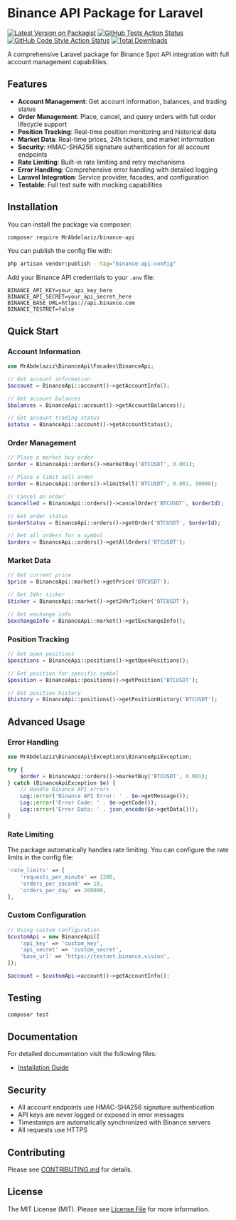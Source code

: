# Binance API Package for Laravel

[![Latest Version on Packagist](https://img.shields.io/packagist/v/MrAbdelaziz/binance-api.svg?style=flat-square)](https://packagist.org/packages/MrAbdelaziz/binance-api)
[![GitHub Tests Action Status](https://img.shields.io/github/actions/workflow/status/MrAbdelaziz/binance-api/run-tests.yml?branch=main&label=tests&style=flat-square)](https://github.com/MrAbdelaziz/binance-api/actions?query=workflow%3Arun-tests+branch%3Amain)
[![GitHub Code Style Action Status](https://img.shields.io/github/actions/workflow/status/MrAbdelaziz/binance-api/fix-php-code-style-issues.yml?branch=main&label=code%20style&style=flat-square)](https://github.com/MrAbdelaziz/binance-api/actions?query=workflow%3A"Fix+PHP+code+style+issues"+branch%3Amain)
[![Total Downloads](https://img.shields.io/packagist/dt/MrAbdelaziz/binance-api.svg?style=flat-square)](https://packagist.org/packages/MrAbdelaziz/binance-api)

A comprehensive Laravel package for Binance Spot API integration with full account management capabilities.

## Features

- **Account Management**: Get account information, balances, and trading status
- **Order Management**: Place, cancel, and query orders with full order lifecycle support
- **Position Tracking**: Real-time position monitoring and historical data
- **Market Data**: Real-time prices, 24h tickers, and market information
- **Security**: HMAC-SHA256 signature authentication for all account endpoints
- **Rate Limiting**: Built-in rate limiting and retry mechanisms
- **Error Handling**: Comprehensive error handling with detailed logging
- **Laravel Integration**: Service provider, facades, and configuration
- **Testable**: Full test suite with mocking capabilities

## Installation

You can install the package via composer:

```bash
composer require MrAbdelaziz/binance-api
```

You can publish the config file with:

```bash
php artisan vendor:publish --tag="binance-api-config"
```

Add your Binance API credentials to your `.env` file:

```env
BINANCE_API_KEY=your_api_key_here
BINANCE_API_SECRET=your_api_secret_here
BINANCE_BASE_URL=https://api.binance.com
BINANCE_TESTNET=false
```

## Quick Start

### Account Information

```php
use MrAbdelaziz\BinanceApi\Facades\BinanceApi;

// Get account information
$account = BinanceApi::account()->getAccountInfo();

// Get account balances
$balances = BinanceApi::account()->getAccountBalances();

// Get account trading status
$status = BinanceApi::account()->getAccountStatus();
```

### Order Management

```php
// Place a market buy order
$order = BinanceApi::orders()->marketBuy('BTCUSDT', 0.001);

// Place a limit sell order
$order = BinanceApi::orders()->limitSell('BTCUSDT', 0.001, 50000);

// Cancel an order
$cancelled = BinanceApi::orders()->cancelOrder('BTCUSDT', $orderId);

// Get order status
$orderStatus = BinanceApi::orders()->getOrder('BTCUSDT', $orderId);

// Get all orders for a symbol
$orders = BinanceApi::orders()->getAllOrders('BTCUSDT');
```

### Market Data

```php
// Get current price
$price = BinanceApi::market()->getPrice('BTCUSDT');

// Get 24hr ticker
$ticker = BinanceApi::market()->get24hrTicker('BTCUSDT');

// Get exchange info
$exchangeInfo = BinanceApi::market()->getExchangeInfo();
```

### Position Tracking

```php
// Get open positions
$positions = BinanceApi::positions()->getOpenPositions();

// Get position for specific symbol
$position = BinanceApi::positions()->getPosition('BTCUSDT');

// Get position history
$history = BinanceApi::positions()->getPositionHistory('BTCUSDT');
```

[//]: # (## Documentation)

[//]: # ()
[//]: # (For detailed documentation, visit our [documentation site]&#40;https://docs.MrAbdelaziz.com/binance-api&#41; or check the following files:)

[//]: # ()
[//]: # (- [Installation Guide]&#40;INSTALLATION.md&#41;)

[//]: # (- [Contributing]&#40;CONTRIBUTING.md&#41;)


## Advanced Usage

### Error Handling


```php
use MrAbdelaziz\BinanceApi\Exceptions\BinanceApiException;

try {
    $order = BinanceApi::orders()->marketBuy('BTCUSDT', 0.001);
} catch (BinanceApiException $e) {
    // Handle Binance API errors
    Log::error('Binance API Error: ' . $e->getMessage());
    Log::error('Error Code: ' . $e->getCode());
    Log::error('Error Data: ' . json_encode($e->getData()));
}
```

### Rate Limiting

The package automatically handles rate limiting. You can configure the rate limits in the config file:

```php
'rate_limits' => [
    'requests_per_minute' => 1200,
    'orders_per_second' => 10,
    'orders_per_day' => 200000,
],
```

### Custom Configuration

```php
// Using custom configuration
$customApi = new BinanceApi([
    'api_key' => 'custom_key',
    'api_secret' => 'custom_secret',
    'base_url' => 'https://testnet.binance.vision',
]);

$account = $customApi->account()->getAccountInfo();
```

## Testing

```bash
composer test
```
## Documentation

For detailed documentation visit the following files:

- [Installation Guide](INSTALLATION.md)
## Security

- All account endpoints use HMAC-SHA256 signature authentication
- API keys are never logged or exposed in error messages
- Timestamps are automatically synchronized with Binance servers
- All requests use HTTPS

## Contributing

Please see [CONTRIBUTING.md](CONTRIBUTING.md) for details.

## License

The MIT License (MIT). Please see [License File](LICENSE) for more information.